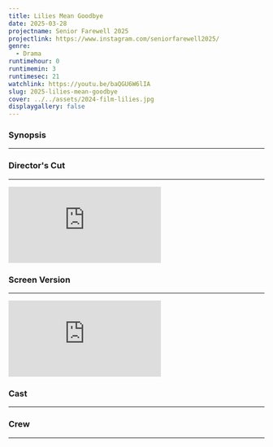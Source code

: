 ```yaml
---
title: Lilies Mean Goodbye
date: 2025-03-28
projectname: Senior Farewell 2025
projectlink: https://www.instagram.com/seniorfarewell2025/
genre:
  - Drama
runtimehour: 0
runtimemin: 3
runtimesec: 21
watchlink: https://youtu.be/baQGU6W6lIA
slug: 2025-lilies-mean-goodbye
cover: ../../assets/2024-film-lilies.jpg
displaygallery: false
---
```

### Synopsis

* * *

### Director's Cut

* * *

<iframe class="w-full aspect-video" src="https://www.youtube.com/embed/vW7La6Yk_MQ" title="Lilies Mean Goodbye [Director&#39;s Cut] | หนังสั้น Senior Farewell 2025" frameborder="0" allow="accelerometer; autoplay; clipboard-write; encrypted-media; gyroscope; picture-in-picture; web-share" referrerpolicy="strict-origin-when-cross-origin" allowfullscreen></iframe>

### Screen Version

* * *

<iframe class="w-full aspect-video" src="https://www.youtube.com/embed/baQGU6W6lIA" title="หนังสั้น Lilies mean goodbye" frameborder="0" allow="accelerometer; autoplay; clipboard-write; encrypted-media; gyroscope; picture-in-picture; web-share" referrerpolicy="strict-origin-when-cross-origin" allowfullscreen></iframe>

### Cast

* * *

### Crew

* * *